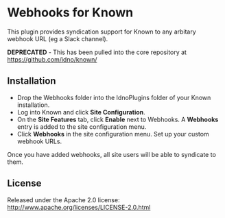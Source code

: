Webhooks for Known
==================

This plugin provides syndication support for Known to any arbitary webhook URL (eg a Slack channel).

**DEPRECATED** - This has been pulled into the core repository at https://github.com/idno/known/

Installation
------------

* Drop the Webhooks folder into the IdnoPlugins folder of your Known installation.
* Log into Known and click **Site Configuration**.
* On the **Site Features** tab, click **Enable** next to Webhooks. A **Webhooks**
  entry is added to the site configuration menu.
* Click **Webhooks** in the site configuration menu. Set up your custom webhook URLs.

Once you have added webhooks, all site users will be able to syndicate to them.

License
-------

Released under the Apache 2.0 license: http://www.apache.org/licenses/LICENSE-2.0.html
